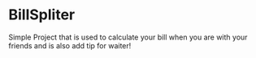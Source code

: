 # BillSpliter
Simple Project that is used to calculate your bill when you are with your friends and is also add tip for waiter!
